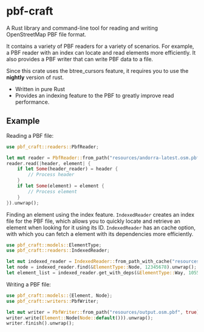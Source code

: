 # pbf-craft

A Rust library and command-line tool for reading and writing OpenStreetMap PBF file format.

It contains a variety of PBF readers for a variety of scenarios. For example, a PBF
reader with an index can locate and read elements more efficiently. It also provides
a PBF writer that can write PBF data to a file.

Since this crate uses the btree_cursors feature, it requires you to use the **nightly**
version of rust.

- Written in pure Rust
- Provides an indexing feature to the PBF to greatly improve read performance.

## Example

Reading a PBF file:

```rust
use pbf_craft::readers::PbfReader;

let mut reader = PbfReader::from_path("resources/andorra-latest.osm.pbf").unwrap();
reader.read(|header, element| {
    if let Some(header_reader) = header {
        // Process header
    }
    if let Some(element) = element {
        // Process element
    }
}).unwrap();
```

Finding an element using the index feature. `IndexedReader` creates an index file for the PBF file, which allows you to quickly locate and retrieve an element when looking for it using its ID. `IndexedReader` has an cache option, with which you can fetch a element with its dependencies more efficiently.

```rust
use pbf_craft::models::ElementType;
use pbf_craft::readers::IndexedReader;

let mut indexed_reader = IndexedReader::from_path_with_cache("resources/andorra-latest.osm.pbf", 1000).unwrap();
let node = indexed_reader.find(&ElementType::Node, 12345678).unwrap();
let element_list = indexed_reader.get_with_deps(&ElementType::Way, 1055523837).unwrap();
```

Writing a PBF file:

```rust
use pbf_craft::models::{Element, Node};
use pbf_craft::writers::PbfWriter;

let mut writer = PbfWriter::from_path("resources/output.osm.pbf", true).unwrap();
writer.write(Element::Node(Node::default())).unwrap();
writer.finish().unwrap();
```
